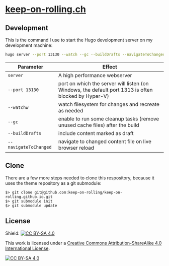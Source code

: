 # [keep-on-rolling.ch](https://keep-on-rolling.ch/)

## Development

This is the command I use to start the Hugo development server on my development machine:

```bash
hugo server --port 13130 --watch --gc --buildDrafts --navigateToChanged
```

| Parameter | Effect |
| --- | --- |
| `server` | A high performance webserver |
| `--port 13130` | port on which the server will listen (on Windows, the default port 1313 is often blocked by Hyper-V)
| `--watchw` | watch filesystem for changes and recreate as needed |
| `--gc` | enable to run some cleanup tasks (remove unused cache files) after the build |
| `--buildDrafts` | include content marked as draft |
| `--navigateToChanged` | navigate to changed content file on live browser reload |

## Clone

There are a few more steps needed to clone this respository, because it uses the theme repository as a git submodule:

```raw
$> git clone git@github.com:keep-on-rolling/keep-on-rolling.github.io.git
$> git submodule init
$> git submodule update
```

## License

Shield: [![CC BY-SA 4.0][cc-by-sa-shield]][cc-by-sa]

This work is licensed under a
[Creative Commons Attribution-ShareAlike 4.0 International License][cc-by-sa].

[![CC BY-SA 4.0][cc-by-sa-image]][cc-by-sa]

[cc-by-sa]: http://creativecommons.org/licenses/by-sa/4.0/
[cc-by-sa-image]: https://licensebuttons.net/l/by-sa/4.0/88x31.png
[cc-by-sa-shield]: https://img.shields.io/badge/License-CC%20BY--SA%204.0-lightgrey.svg
